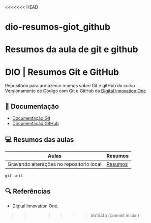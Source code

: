 <<<<<<< HEAD
# dio-resumos-giot_github
Resumos da aula de git e github
=======

# DIO | Resumos Git e GitHub

Repositório para armazenar reumos sobre Git e gitHub do curso Versionamento de Código com Git e GitHub da [Digital Innovation One](https://web.dio.me/track/suzano-python-developer/course/406684a4-396d-4160-94b9-ead934e18564/learning/599dd3dd-d189-474f-a55c-22f37b4472da?autoplay=1)

## 📝 Documentação
- [Documentação Git](https://git-scm.com/doc)
- [Documentação GitHub](https://docs.github.com/)

## 💻 Resumos das aulas

| Aulas | Resumos | 
| ------| --------| 
| Gravando alterações no repositório local | [Resumos]() |

```
git init 

```

## 🔍 Referências

- [Digital Innovation One](https://web.dio.me).
>>>>>>> bb154fa (commit inicial)
